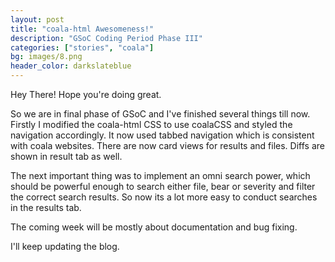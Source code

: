 ```yaml
---
layout: post
title: "coala-html Awesomeness!"
description: "GSoC Coding Period Phase III"
categories: ["stories", "coala"]
bg: images/8.png
header_color: darkslateblue
---
```


Hey There! Hope you're doing great.

So we are in final phase of GSoC and I've finished several things till now. Firstly I modified the coala-html CSS to use coalaCSS and styled the navigation accordingly. It now used tabbed navigation which is consistent with coala websites.
There are now card views for results and files. Diffs are shown in result tab as well.

The next important thing was to implement an omni search power, which should be powerful enough to search either file, bear or severity and filter the correct search results. So now its a lot more easy to conduct searches in the results tab.

The coming week will be mostly about documentation and bug fixing.

I'll keep updating the blog.
